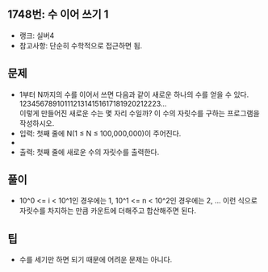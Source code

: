 <h2>1748번: 수 이어 쓰기 1</h2>
<ul>
  <li>랭크: 실버4</li>
  <li>참고사항: 단순히 수학적으로 접근하면 됨.</li>
</ul>
<h2>문제</h2>
<ul>
  <li>1부터 N까지의 수를 이어서 쓰면 다음과 같이 새로운 하나의 수를 얻을 수 있다.<br>
    1234567891011121314151617181920212223...<br>
    이렇게 만들어진 새로운 수는 몇 자리 수일까? 이 수의 자릿수를 구하는 프로그램을 작성하시오.</li>
  <li>입력: 첫째 줄에 N(1 ≤ N ≤ 100,000,000)이 주어진다.<li>
  <li>출력: 첫째 줄에 새로운 수의 자릿수를 출력한다.</li>
</ul>
<h2>풀이</h2>
<ul>
  <li>10^0 <= i < 10^1인 경우에는 1, 10^1 <= n < 10^2인 경우에는 2, ... 이런 식으로 자릿수를 차지하는 만큼 카운트에 더해주고 합산해주면 된다.</li>
</ul>
<h2>팁</h2>
<ul>
  <li>수를 세기만 하면 되기 때문에 어려운 문제는 아니다.</li>
</ul>
